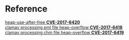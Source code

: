Reference
=======
[heap-use-after-free **CVE-2017-6420**](https://bugzilla.clamav.net/show_bug.cgi?id=11798)  
[clamav processing eml file heap-overflow  **CVE-2017-6418**](https://bugzilla.clamav.net/show_bug.cgi?id=11797)  
[clamav processing chm file heap-overflow  **CVE-2017-6419**](https://bugzilla.clamav.net/show_bug.cgi?id=11701)  
